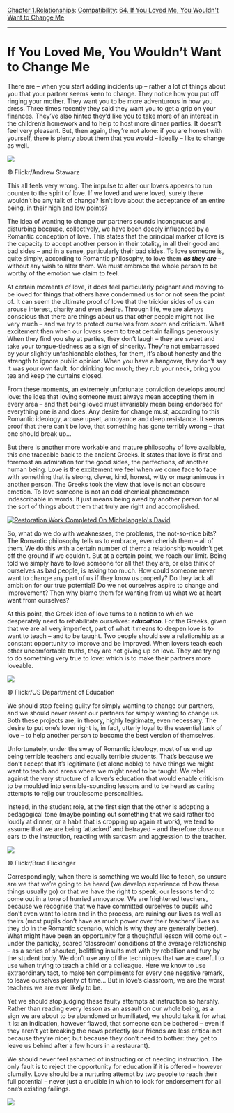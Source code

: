 [Chapter 1.Relationships](https://www.theschooloflife.com/thebookoflife/category/relationships/): [Compatibility](https://www.theschooloflife.com/thebookoflife/category/relationships/compatibility/): [64. If You Loved Me, You Wouldn't Want to Change Me](https://www.theschooloflife.com/thebookoflife/if-you-loved-me-you-wouldnt-want-to-change-me/)

* * *

# If You Loved Me, You Wouldn’t Want to Change Me

There are – when you start adding incidents up – rather a lot of things about you that your partner seems keen to change. They notice how you put off ringing your mother. They want you to be more adventurous in how you dress. Three times recently they said they want you to get a grip on your finances. They’ve also hinted they’d like you to take more of an interest in the children’s homework and to help to host more dinner parties. It doesn’t feel very pleasant. But, then again, they’re not alone: if you are honest with yourself, there is plenty about them that you would – ideally – like to change as well.

 ![](https://www.theschooloflife.com/thebookoflife/wp-content/uploads/2014/10/29031469701_8a240cee34_z.jpg)

© Flickr/Andrew Stawarz

This all feels very wrong. The impulse to alter our lovers appears to run counter to the spirit of love. If we loved and were loved, surely there wouldn’t be any talk of change? Isn’t love about the acceptance of an entire being, in their high and low points?

The idea of wanting to change our partners sounds incongruous and disturbing because, collectively, we have been deeply influenced by a Romantic conception of love. This states that the principal marker of love is the capacity to accept another person in their totality, in all their good and bad sides – and in a sense, particularly their bad sides. To love someone is, quite simply, according to Romantic philosophy, to love them **_as they are_** – without any wish to alter them. We must embrace the whole person to be worthy of the emotion we claim to feel.

At certain moments of love, it does feel particularly poignant and moving to be loved for things that others have condemned us for or not seen the point of. It can seem the ultimate proof of love that the trickier sides of us can arouse interest, charity and even desire. Through life, we are always conscious that there are things about us that other people might not like very much – and we try to protect ourselves from scorn and criticism. What excitement then when our lovers seem to treat certain failings generously. When they find you shy at parties, they don’t laugh – they are sweet and take your tongue-tiedness as a sign of sincerity. They’re not embarrassed by your slightly unfashionable clothes, for them, it’s about honesty and the strength to ignore public opinion. When you have a hangover, they don’t say it was your own fault &nbsp;for drinking too much; they rub your neck, bring you tea and keep the curtains closed.

From these moments, an extremely unfortunate conviction develops around love: the idea that loving someone must always mean accepting them in every area – and that being loved must invariably mean being endorsed for everything one is and does. Any desire for change must, according to this Romantic ideology, arouse upset, annoyance and deep resistance. It seems proof that there can’t be love, that something has gone terribly wrong – that one should break up…

But there is another more workable and mature philosophy of love available, this one traceable back to the ancient Greeks. It states that love is first and foremost an admiration for the good sides, the perfections, of another human being. Love is the excitement we feel when we come face to face with something that is strong, clever, kind, honest, witty or magnanimous in another person. The Greeks took the view that love is not an obscure emotion. To love someone is not an odd chemical phenomenon indescribable in words. It just means being awed by another person for all the sort of things about them that truly are right and accomplished.

[![Restoration Work Completed On Michelangelo's David](https://www.theschooloflife.com/thebookoflife/wp-content/uploads/2014/10/508916311.jpg)](http://www.thebookoflife.org/wp-content/uploads/2014/10/508916311.jpg)

So, what do we do with weaknesses, the problems, the not-so-nice bits? The Romantic philosophy tells us to embrace, even cherish them – all of them. We do this with a certain number of them: a relationship wouldn’t get off the ground if we couldn’t. But at a certain point, we reach our limit. Being told we simply have to love someone for all that they are, or else think of ourselves as bad people, is asking too much. How could someone never want to change any part of us if they know us properly? Do they lack all ambition for our true potential? Do we not ourselves aspire to change and improvement? Then why blame them for wanting from us what we at heart want from ourselves?

At this point, the Greek idea of love turns to a notion to which we desperately need to rehabilitate ourselves: **_education_**. For the Greeks, given that we are all very imperfect, part of what it means to deepen love is to want to teach – and to be taught. Two people should see a relationship as a constant opportunity to improve and be improved. When lovers teach each other uncomfortable truths, they are not giving up on love. They are trying to do something very true to love: which is to make their partners more loveable.

 ![](https://www.theschooloflife.com/thebookoflife/wp-content/uploads/2014/10/9608816688_437a894383_z.jpg)

© Flickr/US Department of Education

We should stop feeling guilty for simply wanting to change our partners, and we should never resent our partners for simply wanting to change us. Both these projects are, in theory, highly legitimate, even necessary. The desire to put one’s lover right is, in fact, utterly loyal to the essential task of love – to help another person to become the best version of themselves.

Unfortunately, under the sway of Romantic ideology, most of us end up being terrible teachers and equally terrible students. That’s because we don’t accept that it’s legitimate (let alone noble) to have things we might want to teach and areas where we might need to be taught. We rebel against the very structure of a lover’s education that would enable criticism to be moulded into sensible-sounding lessons and to be heard as caring attempts to rejig our troublesome personalities.

Instead, in the student role, at the first sign that the other is adopting a pedagogical tone (maybe pointing out something that we said rather too loudly at dinner, or a habit that is cropping up again at work), we tend to assume that we are being ‘attacked’ and betrayed – and therefore close our ears to the instruction, reacting with sarcasm and aggression to the teacher.

 ![](https://www.theschooloflife.com/thebookoflife/wp-content/uploads/2014/10/6006801924_a3be7ec925_z.jpg)

© Flickr/Brad Flickinger

Correspondingly, when there is something we would like to teach, so unsure are we that we’re going to be heard (we develop experience of how these things usually go) or that we have the right to speak, our lessons tend to come out in a tone of hurried annoyance. We are frightened teachers, because we recognise that we have committed ourselves to pupils who don’t even want to learn and in the process, are ruining our lives as well as theirs (most pupils don’t have as much power over their teachers’ lives as they do in the Romantic scenario, which is why they are generally better). What might have been an opportunity for a thoughtful lesson will come out – under the panicky, scared ‘classroom’ conditions of the average relationship – as a series of shouted, belittling insults met with by rebellion and fury by the student body. We don’t use any of the techniques that we are careful to use when trying to teach a child or a colleague. Here we know to use extraordinary tact, to make ten compliments for every one negative remark, to leave ourselves plenty of time… But in love’s classroom, we are the worst teachers we are ever likely to be.

Yet we should stop judging these faulty attempts at instruction so harshly. Rather than reading every lesson as an assault on our whole being, as a sign we are about to be abandoned or humiliated, we should take it for what it is: an indication, however flawed, that someone can be bothered – even if they aren’t yet breaking the news perfectly (our friends are less critical not because they’re nicer, but because they don’t need to bother: they get to leave us behind after a few hours in a restaurant).

We should never feel ashamed of instructing or of needing instruction. The only fault is to reject the opportunity for education if it is offered – however clumsily. Love should be a nurturing attempt by two people to reach their full potential – never just a crucible in which to look for endorsement for all one’s existing failings.

[![](https://img.youtube.com/vi/fJweTjq6qYk/0.jpg)](https://www.youtube.com/embed/fJweTjq6qYk '')
